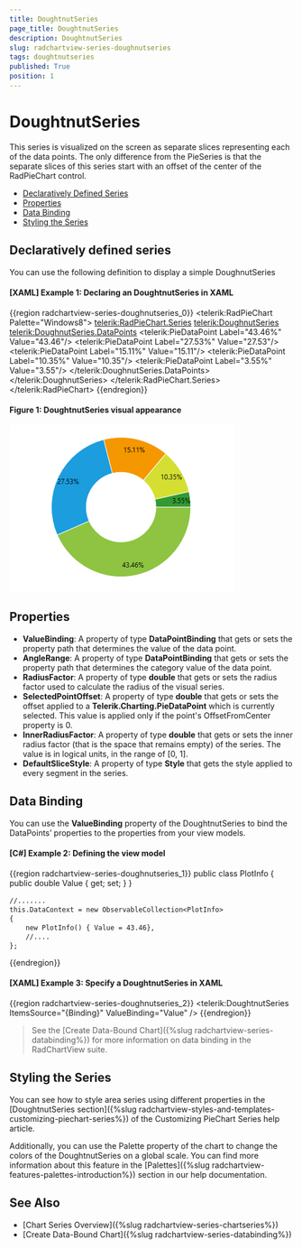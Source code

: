 ```yaml
---
title: DoughtnutSeries
page_title: DoughtnutSeries
description: DoughtnutSeries
slug: radchartview-series-doughnutseries
tags: doughtnutseries
published: True
position: 1
---
```


# DoughtnutSeries

This series is visualized on the screen as separate slices representing each of the data points. The only difference from the PieSeries is that the separate slices of this series start with an offset of the center of the RadPieChart control.

* [Declaratively Defined Series](#declaratively-defined-series)
* [Properties](#properties)
* [Data Binding](#data-binding)
* [Styling the Series](#styling-the-series)      

## Declaratively defined series

You can use the following definition to display a simple DoughnutSeries

#### __[XAML] Example 1: Declaring an DoughtnutSeries in XAML__
{{region  radchartview-series-doughnutseries_0}}
	<telerik:RadPieChart Palette="Windows8">
		<telerik:RadPieChart.Series>
			<telerik:DoughnutSeries>
				<telerik:DoughnutSeries.DataPoints>
					<telerik:PieDataPoint Label="43.46%" Value="43.46"/>
					<telerik:PieDataPoint Label="27.53%" Value="27.53"/>
					<telerik:PieDataPoint Label="15.11%" Value="15.11"/>
					<telerik:PieDataPoint Label="10.35%" Value="10.35"/>
					<telerik:PieDataPoint Label="3.55%" Value="3.55"/>
				</telerik:DoughnutSeries.DataPoints>
			</telerik:DoughnutSeries>
		</telerik:RadPieChart.Series>
	</telerik:RadPieChart>
{{endregion}}

#### __Figure 1: DoughtnutSeries visual appearance__	
![radchartview-series-doughnutseries](images/radchartview-series-doughnutseries.png)

## Properties

* __ValueBinding__: A property of type __DataPointBinding__ that gets or sets the property path that determines the value of the data point.
* __AngleRange__: A property of type __DataPointBinding__ that gets or sets the property path that determines the category value of the data point.
* __RadiusFactor__: A property of type __double__ that gets or sets the radius factor used to calculate the radius of the visual series.
* __SelectedPointOffset__: A property of type __double__ that gets or sets the offset applied to a __Telerik.Charting.PieDataPoint__ which is currently selected. This value is applied only if the point's OffsetFromCenter property is 0.
* __InnerRadiusFactor__: A property of type __double__ that gets or sets the inner radius factor (that is the space that remains empty) of the series. The value is in logical units, in the range of [0, 1].
* __DefaultSliceStyle__: A property of type __Style__ that gets the style applied to every segment in the series.

## Data Binding

You can use the __ValueBinding__ property of the DoughtnutSeries to bind the DataPoints’ properties to the properties from your view models.

#### __[C#] Example 2: Defining the view model__

{{region radchartview-series-doughnutseries_1}}
	public class PlotInfo
    {
        public double Value { get; set; }
    }

	//.......
	this.DataContext = new ObservableCollection<PlotInfo>
	{
		new PlotInfo() { Value = 43.46},
		//....
	};
{{endregion}}		

#### __[XAML] Example 3: Specify a DoughtnutSeries in XAML__
{{region radchartview-series-doughnutseries_2}}
	<telerik:DoughtnutSeries ItemsSource="{Binding}" ValueBinding="Value" />
{{endregion}}	

>See the [Create Data-Bound Chart]({%slug radchartview-series-databinding%}) for more information on data binding in the RadChartView suite.

## Styling the Series

You can see how to style area series using different properties in the [DoughtnutSeries section]({%slug radchartview-styles-and-templates-customizing-piechart-series%}) of the Customizing PieChart Series help article.

Additionally, you can use the Palette property of the chart to change the colors of the DoughtnutSeries on a global scale. You can find more information about this feature in the [Palettes]({%slug radchartview-features-palettes-introduction%}) section in our help documentation.

## See Also
 * [Chart Series Overview]({%slug radchartview-series-chartseries%})
 * [Create Data-Bound Chart]({%slug radchartview-series-databinding%})
